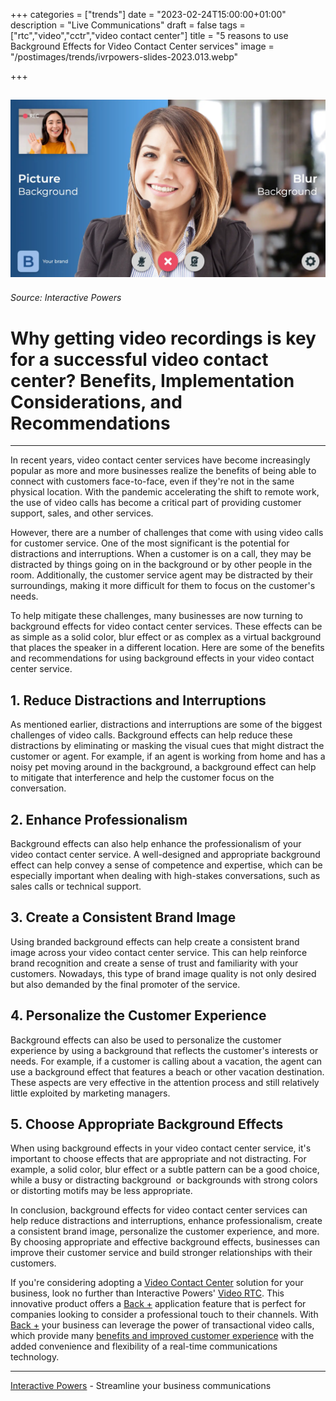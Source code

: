 +++
categories = ["trends"]
date = "2023-02-24T15:00:00+01:00"
description = "Live Communications"
draft = false
tags = ["rtc","video","cctr","video contact center"]
title = "5 reasons to use Background Effects for Video Contact Center services"
image = "/postimages/trends/ivrpowers-slides-2023.013.webp"

+++

![Video Background Effects](/postimages/trends/ivrpowers-slides-2023.013.webp)
------------
###### Source: Interactive Powers

#	Why getting video recordings is key for a successful video contact center? Benefits, Implementation Considerations, and Recommendations
--- 

In recent years, video contact center services have become increasingly popular as more and more businesses realize the benefits of being able to connect with customers face-to-face, even if they're not in the same physical location. With the pandemic accelerating the shift to remote work, the use of video calls has become a critical part of providing customer support, sales, and other services.

However, there are a number of challenges that come with using video calls for customer service. One of the most significant is the potential for distractions and interruptions. When a customer is on a call, they may be distracted by things going on in the background or by other people in the room. Additionally, the customer service agent may be distracted by their surroundings, making it more difficult for them to focus on the customer's needs.

To help mitigate these challenges, many businesses are now turning to background effects for video contact center services. These effects can be as simple as a solid color, blur effect or as complex as a virtual background that places the speaker in a different location. Here are some of the benefits and recommendations for using background effects in your video contact center service.

## 1. Reduce Distractions and Interruptions

As mentioned earlier, distractions and interruptions are some of the biggest challenges of video calls. Background effects can help reduce these distractions by eliminating or masking the visual cues that might distract the customer or agent. For example, if an agent is working from home and has a noisy pet moving around in the background, a background effect can help to mitigate that interference and help the customer focus on the conversation.

## 2. Enhance Professionalism

Background effects can also help enhance the professionalism of your video contact center service. A well-designed and appropriate background effect can help convey a sense of competence and expertise, which can be especially important when dealing with high-stakes conversations, such as sales calls or technical support.

## 3. Create a Consistent Brand Image

Using branded background effects can help create a consistent brand image across your video contact center service. This can help reinforce brand recognition and create a sense of trust and familiarity with your customers. Nowadays, this type of brand image quality is not only desired but also demanded by the final promoter of the service.

## 4. Personalize the Customer Experience

Background effects can also be used to personalize the customer experience by using a background that reflects the customer's interests or needs. For example, if a customer is calling about a vacation, the agent can use a background effect that features a beach or other vacation destination. These aspects are very effective in the attention process and still relatively little exploited by marketing managers.

## 5. Choose Appropriate Background Effects

When using background effects in your video contact center service, it's important to choose effects that are appropriate and not distracting. For example, a solid color, blur effect or a subtle pattern can be a good choice, while a busy or distracting background  or backgrounds with strong colors or distorting motifs may be less appropriate.

In conclusion, background effects for video contact center services can help reduce distractions and interruptions, enhance professionalism, create a consistent brand image, personalize the customer experience, and more. By choosing appropriate and effective background effects, businesses can improve their customer service and build stronger relationships with their customers.

If you're considering adopting a [Video Contact Center](https://interactivepowers.com/en/processes/video-contact-center) solution for your business, look no further than Interactive Powers' [Video RTC](https://interactivepowers.com/en/platforms/videortc). This innovative product offers a [Back +](https://blog.ivrpowers.com/post/products/five-new-features-video-rtc-5x/) application feature that is perfect for companies looking to consider a professional touch to their channels. With [Back +](https://blog.ivrpowers.com/post/products/five-new-features-video-rtc-5x/) your business can leverage the power of transactional video calls, which provide many [benefits and improved customer experience](https://blog.ivrpowers.com/post/technologies/revolutionize-your-customer-experience-with-video-contact-center/) with the added convenience and flexibility of a real-time communications technology.

---
[Interactive Powers](http://www.ivrpowers.com/) - Streamline your business communications




